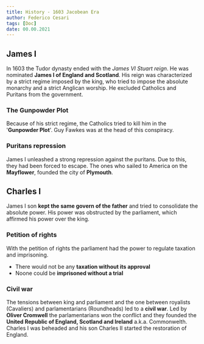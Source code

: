 ```yaml
---
title: History - 1603 Jacobean Era
author: Federico Cesari 
tags: [Doc]
date: 00.00.2021
---
```


## James I
In 1603 the Tudor dynasty ended with the *James VI Stuart reign*. He was nominated **James I of England and Scotland**. His reign was characterized by a strict regime imposed by the king, who tried to impose the absolute monarchy and a strict Anglican worship. He excluded Catholics and Puritans from the government.

### The Gunpowder Plot
Because of his strict regime, the Catholics tried to kill him in the '**Gunpowder Plot**'. Guy Fawkes was at the head of this conspiracy.

### Puritans repression
James I unleashed a strong repression against the puritans. Due to this, they had been forced to escape. The ones who sailed to America on the **Mayflower**, founded the city of **Plymouth**.

## Charles I
James I son **kept the same govern of the father** and tried to consolidate the absolute power. His power was obstructed by the parliament, which affirmed his power over the king.

### Petition of rights
With the petition of rights the parliament had the power to regulate taxation and imprisoning. 
- There would not be any **taxation without its approval**
- Noone could be **imprisoned without a trial**

### Civil war
The tensions between king and parliament and the one between royalists (Cavaliers) and parlamentarians (Roundheads) led to a **civil war**.
Led by **Oliver Cromwell** the parlamentarians won the conflict and they founded the **United Republic of England, Scotland and Ireland** a.k.a. Commonwelth.
Charles I was beheaded and his son Charles II started the restoration of England.